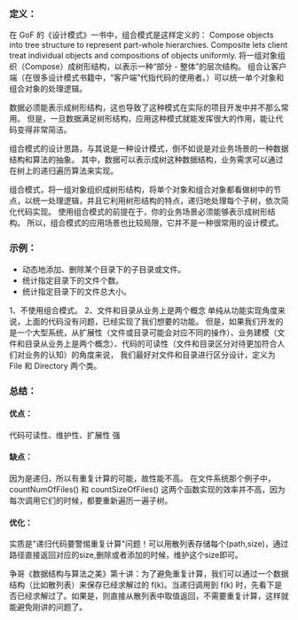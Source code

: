 ### 定义：

在 GoF 的《设计模式》一书中，组合模式是这样定义的：
Compose objects into tree structure to represent part-whole hierarchies.
Composite lets client treat individual objects and compositions of objects uniformly.
将一组对象组织（Compose）成树形结构，以表示一种“部分 - 整体”的层次结构。
组合让客户端（在很多设计模式书籍中，“客户端”代指代码的使用者。）可以统一单个对象和组合对象的处理逻辑。

数据必须能表示成树形结构，这也导致了这种模式在实际的项目开发中并不那么常用。
但是，一旦数据满足树形结构，应用这种模式就能发挥很大的作用，能让代码变得非常简洁。

组合模式的设计思路，与其说是一种设计模式，倒不如说是对业务场景的一种数据结构和算法的抽象。
其中，数据可以表示成树这种数据结构，业务需求可以通过在树上的递归遍历算法来实现。

组合模式，将一组对象组织成树形结构，将单个对象和组合对象都看做树中的节点，以统一处理逻辑，并且它利用树形结构的特点，递归地处理每个子树，依次简化代码实现。
使用组合模式的前提在于，你的业务场景必须能够表示成树形结构。
所以，组合模式的应用场景也比较局限，它并不是一种很常用的设计模式。

### 示例：

- 动态地添加、删除某个目录下的子目录或文件。
- 统计指定目录下的文件个数。
- 统计指定目录下的文件总大小。

1、不使用组合模式。
2、文件和目录从业务上是两个概念
单纯从功能实现角度来说，上面的代码没有问题，已经实现了我们想要的功能。
但是，如果我们开发的是一个大型系统，从扩展性（文件或目录可能会对应不同的操作）、业务建模（文件和目录从业务上是两个概念）、代码的可读性（文件和目录区分对待更加符合人们对业务的认知）的角度来说，
我们最好对文件和目录进行区分设计，定义为 File 和 Directory 两个类。

### 总结：

#### 优点：

代码可读性、维护性、扩展性 强

#### 缺点：

因为是递归，所以有重复计算的可能，故性能不高。
在文件系统那个例子中，countNumOfFiles() 和 countSizeOfFiles() 这两个函数实现的效率并不高，因为每次调用它们的时候，都要重新遍历一遍子树。

#### 优化：

实质是"递归代码要警惕重复计算"问题！可以用散列表存储每个(path,size)，通过路径直接返回对应的size,删除或者添加的时候，维护这个size即可。

争哥《数据结构与算法之美》第十讲：为了避免重复计算，我们可以通过一个数据结构（比如散列表）来保存已经求解过的 f(k)。当递归调用到 f(k) 时，先看下是否已经求解过了。如果是，则直接从散列表中取值返回，不需要重复计算，这样就能避免刚讲的问题了。